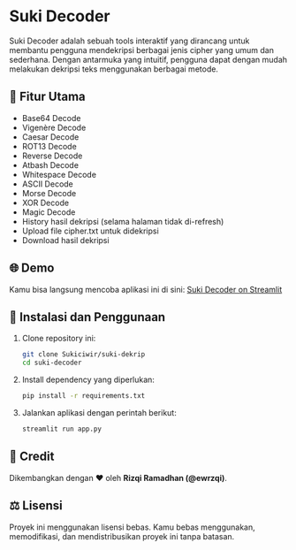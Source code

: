 # Suki Decoder

Suki Decoder adalah sebuah tools interaktif yang dirancang untuk membantu pengguna mendekripsi berbagai jenis cipher yang umum dan sederhana. Dengan antarmuka yang intuitif, pengguna dapat dengan mudah melakukan dekripsi teks menggunakan berbagai metode.

## 🚀 Fitur Utama

* Base64 Decode
* Vigenère Decode
* Caesar Decode
* ROT13 Decode
* Reverse Decode
* Atbash Decode
* Whitespace Decode
* ASCII Decode
* Morse Decode
* XOR Decode
* Magic Decode
* History hasil dekripsi (selama halaman tidak di-refresh)
* Upload file cipher.txt untuk didekripsi
* Download hasil dekripsi

## 🌐 Demo

Kamu bisa langsung mencoba aplikasi ini di sini: [Suki Decoder on Streamlit](https://sukidekrip.streamlit.app)

## 🔧 Instalasi dan Penggunaan

1. Clone repository ini:

   ```bash
   git clone Sukiciwir/suki-dekrip
   cd suki-decoder
   ```
2. Install dependency yang diperlukan:

   ```bash
   pip install -r requirements.txt
   ```
3. Jalankan aplikasi dengan perintah berikut:

   ```bash
   streamlit run app.py
   ```

## 📌 Credit

Dikembangkan dengan ❤️ oleh **Rizqi Ramadhan (@ewrzqi)**.

## ⚖️ Lisensi

Proyek ini menggunakan lisensi bebas. Kamu bebas menggunakan, memodifikasi, dan mendistribusikan proyek ini tanpa batasan.
